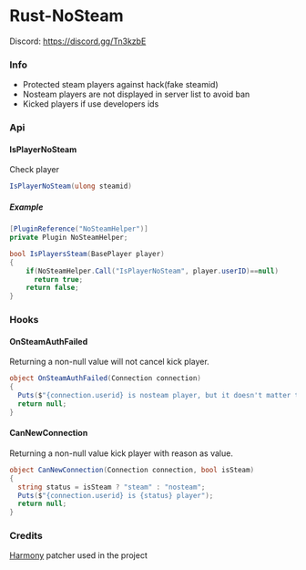 # Rust-NoSteam
Discord: https://discord.gg/Tn3kzbE
### Info
- Protected steam players against hack(fake steamid)
- Nosteam players are not displayed in server list to avoid ban
- Kicked players if use developers ids

### Api
#### IsPlayerNoSteam
Check player
```C#
IsPlayerNoSteam(ulong steamid)
```
##### Example 
```C#
[PluginReference("NoSteamHelper")] 
private Plugin NoSteamHelper;

bool IsPlayersSteam(BasePlayer player)
{
    if(NoSteamHelper.Call("IsPlayerNoSteam", player.userID)==null)
      return true;
    return false;
}
```

### Hooks
#### OnSteamAuthFailed
Returning a non-null value will not cancel kick player.
```C#
object OnSteamAuthFailed(Connection connection)
{
  Puts($"{connection.userid} is nosteam player, but it doesn't matter to us c:");
  return null;
}
```

#### CanNewConnection
Returning a non-null value kick player with reason as value.
```C#
object CanNewConnection(Connection connection, bool isSteam)
{
  string status = isSteam ? "steam" : "nosteam";
  Puts($"{connection.userid} is {status} player");
  return null;
}
```

### Credits

[Harmony](https://github.com/pardeike/Harmony) patcher used in the project
